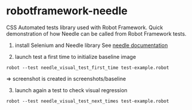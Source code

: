 robotframework-needle
=====================

CSS Automated tests library used with Robot Framework.
Quick demonstration of how Needle can be called from Robot Framework tests.

1) install Selenium and Needle library
See [needle documentation](http://needle.readthedocs.org/en/latest/)

2) launch test a first time to initialize baseline image
```
robot --test needle_visual_test_first_time test-example.robot
```
=> screenshot is created in screenshots/baseline

3) launch again a test to check visual regression
```
robot --test needle_visual_test_next_times test-example.robot
```